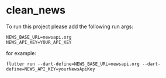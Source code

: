 # clean_news

To run this project please add the following run args:

```
NEWS_BASE_URL=newsapi.org
NEWS_API_KEY=YOUR_API_KEY
```

for example:
```
flutter run --dart-define=NEWS_BASE_URL=newsapi.org --dart-define=NEWS_API_KEY=yourNewsApiKey
```
